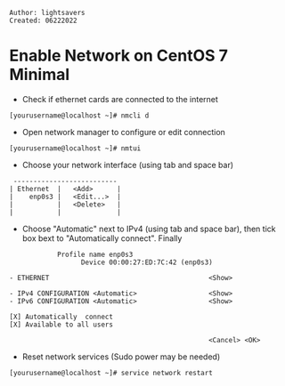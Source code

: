 ```
Author: lightsavers
Created: 06222022
```

# Enable Network on CentOS 7 Minimal

 - Check if ethernet cards are connected to the internet
```
[yourusername@localhost ~]# nmcli d
```

 - Open network manager to configure or edit connection
```
[yourusername@localhost ~]# nmtui
```

 - Choose your network interface (using tab and space bar)
```
 --------------------------
| Ethernet  |   <Add>      |
|	 enp0s3 |   <Edit...>  |
|	        |   <Delete>   |
|           |              |

```

 - Choose "Automatic" next to IPv4 (using tab and space bar), then tick box bext to "Automatically connect". Finally <OK>
```
            Profile name enp0s3
			      Device 00:00:27:ED:7C:42 (enp0s3) 

- ETHERNET                                        <Show>

- IPv4 CONFIGURATION <Automatic>                  <Show>
- IPv6 CONFIGURATION <Automatic>                  <Show>

[X] Automatically  connect
[X] Available to all users

                                                  <Cancel> <OK>

```

 - Reset network services (Sudo power may be needed)
```
[yourusername@localhost ~]# service network restart
```



